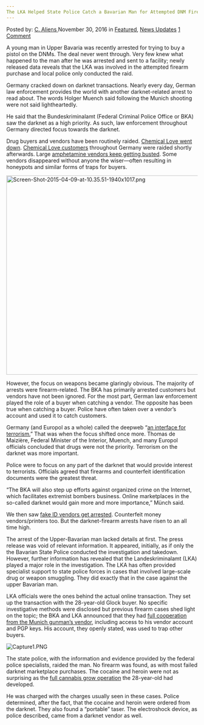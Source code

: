 ```yaml
---
The LKA Helped State Police Catch a Bavarian Man for Attempted DNM Firearm Deal
---
```

<article class="post-listing post-16655 post type-post status-publish format-standard has-post-thumbnail hentry category-deepdot-news category-news-updates tag-attempted tag-bavarian tag-catch tag-deal tag-dnm tag-firearm tag-helped tag-lka tag-man tag-police tag-state">
    <div class="post-inner">
        <span>Posted by: <a href="https://www.deepdotweb.com/author/caliens/" title="">C. Aliens </a></span>
    <span>November 30, 2016</span>
    <span>in <a href="https://www.deepdotweb.com/category/deepdot-news/" rel="category tag">Featured</a>, <a href="https://www.deepdotweb.com/category/news-updates/" rel="category tag">News Updates</a></span>
    <span><a href="https://www.deepdotweb.com/2016/11/30/lka-helped-state-police-catch-bavarian-man-attempted-dnm-firearm-deal/#comments">1 Comment</a></span>
    </p>
    <div class="clear"></div>
    <div class="entry">
    <p>A young man in Upper Bavaria was recently arrested for trying to buy a pistol on the DNMs. The deal never went through. Very few knew what happened to the man after he was arrested and sent to a facility; newly released data reveals that the LKA was involved in the attempted firearm purchase and local police only conducted the raid.</p>
    <p>Germany cracked down on darknet transactions. Nearly every day, German law enforcement provides the world with another darknet-related arrest to read about. The words Holger Muench said following the Munich shooting were not said lightheartedly.</p>
    <p>He said that the Bundeskriminalamt (Federal Criminal Police Office or BKA) saw the darknet as a high priority. As such, law enforcement throughout Germany directed focus towards the darknet.</p>
    <p>Drug buyers and vendors have been routinely raided. <a href="https://www.deepdotweb.com/2016/10/21/chemical-love-vendors-formally-charged-drug-trafficking/">Chemical Love went down</a>. <a href="https://www.deepdotweb.com/2016/09/12/nationwide-raid-vendor-chemical-loves-customers-germany/">Chemical Love customers</a> throughout Germany were raided shortly afterwards. Large <a href="https://www.deepdotweb.com/2016/10/21/chemical-love-vendors-formally-charged-drug-trafficking/">amphetamine vendors keep getting busted</a>. Some vendors disappeared without anyone the wiser—often resulting in honeypots and similar forms of traps for buyers.</p>
    <p><img class="wp-image-16656 aligncenter" src="https://www.deepdotweb.com/wp-content/uploads/2016/11/screen-shot-2015-04-09-at-10-35-51-1940x1017-png.png" alt="Screen-Shot-2015-04-09-at-10.35.51-1940x1017.png" width="999" height="524" srcset="https://www.deepdotweb.com/wp-content/uploads/2016/11/screen-shot-2015-04-09-at-10-35-51-1940x1017-png.png 1940w, https://www.deepdotweb.com/wp-content/uploads/2016/11/screen-shot-2015-04-09-at-10-35-51-1940x1017-png-300x157.png 300w, https://www.deepdotweb.com/wp-content/uploads/2016/11/screen-shot-2015-04-09-at-10-35-51-1940x1017-png-1024x537.png 1024w" sizes="(max-width: 999px) 100vw, 999px" /></p>
    <p>However, the focus on weapons became glaringly obvious. The majority of arrests were firearm-related. The BKA has primarily arrested customers but vendors have not been ignored. For the most part, German law enforcement played the role of a buyer when catching a vendor. The opposite has been true when catching a buyer. Police have often taken over a vendor’s account and used it to catch customers.</p>
    <p>Germany (and Europol as a whole) called the deepweb “<a href="https://www.deepdotweb.com/2016/10/23/german-police-call-deepweb-interface-terrorism-promise-crackdown-harder/">an interface for terrorism.</a>” That was when the focus shifted once more. Thomas de Maizière, Federal Minister of the Interior, Muench, and many Europol officials concluded that drugs were not the priority. Terrorism on the darknet was more important.</p>
    <p>Police were to focus on any part of the darknet that would provide interest to terrorists. Officials agreed that firearms and counterfeit identification documents were the greatest threat.</p>
    <p>“The BKA will also step up efforts against organized crime on the Internet, which facilitates extremist bombers business. Online marketplaces in the so-called darknet would gain more and more importance,” Münch said.</p>
    <p>We then saw <a href="https://www.deepdotweb.com/2016/11/07/coburg-man-arrested-creating-selling-fake-ids-darknet/">fake ID vendors get arrested</a>. Counterfeit money vendors/printers too. But the darknet-firearm arrests have risen to an all time high.</p>
    <p>The arrest of the Upper-Bavarian man lacked details at first. The press release was void of relevant information. It appeared, initially, as if only the the Bavarian State Police conducted the investigation and takedown. However, further information has revealed that the Landeskriminalamt (LKA) played a major role in the investigation. The LKA has often provided specialist support to state police forces in cases that involved large-scale drug or weapon smuggling. They did exactly that in the case against the upper Bavarian man.</p>
    <p>LKA officials were the ones behind the actual online transaction. They set up the transaction with the 28-year-old Glock buyer. No specific investigative methods were disclosed but previous firearm cases shed light on the topic; the BKA and LKA announced that they had <a href="https://www.deepdotweb.com/2016/10/25/darknet-weapon-vendor-sold-weapons-munich-gunman-working-police/">full cooperation from the Munich gunman’s vendor</a>, including access to his vendor account and PGP keys. His account, they openly stated, was used to trap other buyers.</p>
    <p><img class="wp-image-16657 aligncenter" src="https://www.deepdotweb.com/wp-content/uploads/2016/11/capture1-png-1.png" alt="Capture1.PNG" srcset="https://www.deepdotweb.com/wp-content/uploads/2016/11/capture1-png-1.png 830w, https://www.deepdotweb.com/wp-content/uploads/2016/11/capture1-png-1-300x70.png 300w" sizes="(max-width: 830px) 100vw, 830px" /></p>
    <p>The state police, with the information and evidence provided by the federal police specialists, raided the man. No firearm was found, as with most failed darknet marketplace purchases. The cocaine and heroin were not as surprising as the <a href="https://www.polizei.bayern.de/oberbayern_nord/news/presse/aktuell/index.html/250970">full cannabis grow operation</a> the 28-year-old had developed.</p>
    <p>He was charged with the charges usually seen in these cases. Police determined, after the fact, that the cocaine and heroin were ordered from the darknet. They also found a “portable” taser. The electroshock device, as police described, came from a darknet vendor as well.</p>
    </div>
    <span style="display:none"><a href="https://www.deepdotweb.com/tag/attempted/" rel="tag">attempted</a> <a href="https://www.deepdotweb.com/tag/bavarian/" rel="tag">bavarian</a> <a href="https://www.deepdotweb.com/tag/catch/" rel="tag">catch</a> <a href="https://www.deepdotweb.com/tag/deal/" rel="tag">deal</a> <a href="https://www.deepdotweb.com/tag/dnm/" rel="tag">dnm</a> <a href="https://www.deepdotweb.com/tag/firearm/" rel="tag">firearm</a> <a href="https://www.deepdotweb.com/tag/helped/" rel="tag">helped</a> <a href="https://www.deepdotweb.com/tag/lka/" rel="tag">lka</a> <a href="https://www.deepdotweb.com/tag/man/" rel="tag">man</a> <a href="https://www.deepdotweb.com/tag/police/" rel="tag">police</a> <a href="https://www.deepdotweb.com/tag/state/" rel="tag">state</a></span> <span style="display:none" class="updated">2016-11-30</span>
    <div style="display:none" class="vcard author" itemprop="author" itemscope itemtype="http://schema.org/Person"><strong class="fn" itemprop="name"><a href="https://www.deepdotweb.com/author/caliens/" title="Posts by C. Aliens" rel="author">C. Aliens</a></strong></div>
    </div>
</article>

